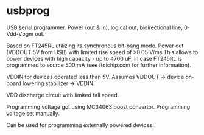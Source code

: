 # usbprog
USB serial programmer. Power (out &amp; in), logical out, bidirectional line, 0-Vdd-Vpgm out.

Based on FT245RL utilizing its synchronous bit-bang mode.
Power out (VDDOUT 5V from USB) with limited rise speed of >0.05 V/ms.This allows to power devices with high capacity - up to 4700 uF, in case FT245RL is programmed to source 500 mA (see ftdichip.com for further information).

VDDIN for devices operated less than 5V. Assumes VDDOUT -> device on-board lowering stabilizer -> VDDIN.

VDD discharge circuit with limited fall speed.

Programming voltage got using MC34063 boost convertor. Programming voltage set manually.

Can be used for programming externally powered devices.

